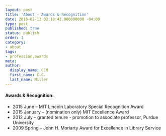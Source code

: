 ```yaml
---
layout: post
title: 'About - Awards & Recognition'
date: 2016-02-12 02:18:42.000000000 -04:00
type: post
published: true
status: publish
order: 1
category:
- about
tags:
- profession,awards
meta:
author:
  display_name: CCM
  first_name: C.C.
  last_name: Miller
---
```


#### Awards & Recognition:
* 2015 June – MIT Lincoln Laboratory Special Recognition Award
* 2015 January – (nomination only) MIT Excellence Award
* 2012 July – granted tenure - promotion to associate professor, Purdue University
* 2009 Spring – John H. Moriarty Award for Excellence in Library Service
